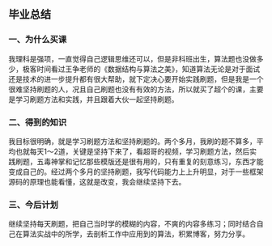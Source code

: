## 毕业总结

### 一、为什么买课
我理科是强项，一直觉得自己逻辑思维还可以，但是非科班出生，算法题也没做多少，极客时间看过王争老师的《数据结构与算法之美》，知道算法无论是对于面试还是技术的进一步提升都有很大帮助，就下定决心要开始实践刷题，但是我是一个很难坚持刷题的人，况且自己刷题也没有有效的方法，所以就买了超个的课，主要是学习刷题方法和实践，并且跟着大伙一起坚持刷题。
### 二、得到的知识
我目标很明确，就是学习刷题方法和坚持刷题的。两个多月，我刷的题不算多，平均也就每天1～2道，关键是坚持下来了，看超哥的视频，学习刷题方法，然后实践刷题，五毒神掌和记忆那些模版还是很有用的，只有重复的刻意练习，东西才能变成自己的。经过两个多月的坚持刷题，我写代码能力上上升明显，对于一些框架源码的原理也能看懂，这就是改变，我会继续坚持下去。
### 三、今后计划
继续坚持每天刷题，把自己当时学的模糊的内容，不爽的内容多练习；同时结合自己在算法实战中的所学，去剖析工作中应用到的算法，积累博客，努力分享。
